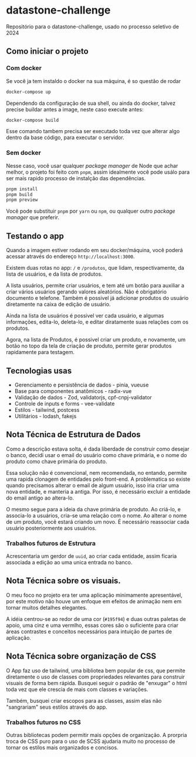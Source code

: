 # datastone-challenge

Repositório para o datastone-challenge, usado no processo seletivo de 2024

## Como iniciar o projeto

### Com docker
Se você ja tem instaldo o docker na sua máquina, é so questão de rodar 

```sh
docker-compose up
```

Dependendo da configuração de sua shell, ou ainda do docker, talvez precise buildar antes a image, neste caso execute antes:

```sh
docker-compose build
```

Esse comando tambem precisa ser executado toda vez que alterar algo dentro da base código, para executar o servidor.

### Sem docker

Nesse caso, você usar qualquer *package manager* de Node que achar melhor, o projeto foi feito com `pnpm`, assim idealmente você pode usálo para ser mais rapido processo de instalção das dependências.

```sh
pnpm install
pnpm build
pnpm preview
```

Você pode substituir `pnpm` por `yarn` ou `npm`, ou qualquer outro *package manager* que preferir.
## Testando o app 

Quando a imagem estiver rodando em seu docker/máquina, você poderá acessar através do endereço `http://localhost:3000`. 

Existem duas rotas no app: `/` e `/produtos`, que lidam, respectivamente, da lista de usuários, e da lista de produtos. 

A lista usuários, permite criar usuários, e tem até um botão para auxiliar a criar vários usuários gerando valores aleatórios. Não é obrigatório documento e telefone. Também é possivel já adicionar produtos do usuário diretamente na caixa de edição de usuário.

Ainda na lista de usuários é possivel ver cada usuário, e algumas informações, edita-lo, deleta-lo, e editar diratamente suas relações com os produtos.

Agora, na lista de Produtos, é possivel criar um produto, e novamente, um botão no topo da tela de criação de produto, permite gerar produtos rapidamente para testagem.

## Tecnologias usas
- Gerenciamento e persistência de dados - pinia, vueuse
- Base para componentes anatômicos - radix-vue
- Validação de dados - Zod, validatorjs, cpf-cnpj-validator
- Controle de inputs e forms - vee-validate
- Estilos - tailwind, postcess
- Utilitários - lodash, fakejs

## Nota Técnica de Estrutura de Dados
Como a descrição estava solta, é dada liberdade de construir como desejar o banco, decidi usar o email do usuário como chave primária, e o nome do produto como chave primária do produto.

Essa solução não é convencional, nem recomendada, no entando, permite uma rapida clonagem de entidades pelo front-end. A problematica so existe quando precisamos alterar o email de algum usuário, isso iria criar uma nova entidade, e manteria a antiga. Por isso, é necessário excluir a entidade do email antigo ao altera-lo.

O mesmo segue para a ideia da chave primária de produto. Ao criá-lo, e associa-lo a usuários, cria-se uma relação com o nome. Ao alterar o nome de um produto, você estará criando um novo. É necessário reassociar cada usuário posteriormente aos usuários.

### Trabalhos futuros de Estrutura
Acrescentaria um gerdor de `uuid`, ao criar cada entidade, assim ficaria associada a edição ao uma unica entrada no banco.

## Nota Técnica sobre os visuais.
O meu foco no projeto era ter uma aplicação minimamente apresentável, por este motivo não houve um enfoque em efeitos de animação nem em tornar muitos detalhes elegantes.

A idéia centrou-se ao redor de uma cor (`#195f94`) e duas outras paletas de apoio, uma cinz e uma vermlho, essas cores são o suficiente para criar áreas contrastes e conceitos necessários para intuição de partes de aplicação.

## Nota Técnica sobre organização de CSS
O App faz uso de tailwind, uma bibliotea bem popular de css, que permite diretamente o uso de classes com propriedades relevantes para construir visuais de forma bem rápida. Busquei seguir o padrão de "enxugar" o html toda vez que ele crescia de mais com classes e variações.

Também, busquei criar escopos para as classes, assim elas não "sangrariam" seus estilos através do app. 
### Trabalhos futuros no CSS
Outras bibliotecas podem permitir mais opções de organização. A prorpria troca de CSS puro para o uso de SCSS ajudaria muito no processo de tornar os estilos mais organizados e concisos.


